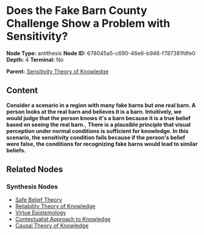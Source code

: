 # Does the Fake Barn County Challenge Show a Problem with Sensitivity?

**Node Type:** antithesis
**Node ID:** 678045a5-c690-46e6-b946-f787381fdfe0
**Depth:** 4
**Terminal:** No

**Parent:** [Sensitivity Theory of Knowledge](sensitivity-theory-of-knowledge-synthesis-8d81417a-affd-4466-b0d9-ffe878bef2b1.md)

## Content

**Consider a scenario in a region with many fake barns but one real barn. A person looks at the real barn and believes it is a barn. Intuitively, we would judge that the person knows it's a barn because it is a true belief based on seeing the real barn.**, **There is a plausible principle that visual perception under normal conditions is sufficient for knowledge. In this scenario, the sensitivity condition fails because if the person's belief were false, the conditions for recognizing fake barns would lead to similar beliefs.**

## Related Nodes

### Synthesis Nodes

- [Safe Belief Theory](safe-belief-theory-synthesis-081edfcc-6711-4b00-b075-e005912cd16c.md)
- [Reliability Theory of Knowledge](reliability-theory-of-knowledge-synthesis-47aa5980-887b-44b7-8cb9-7fe5ad4ddf71.md)
- [Virtue Epistemology](virtue-epistemology-synthesis-9e148f37-633f-4b53-aaaf-eb6a76fc8578.md)
- [Contextualist Approach to Knowledge](contextualist-approach-to-knowledge-synthesis-c6dd3305-fc93-4f3f-b9e5-e88df3a2ad51.md)
- [Causal Theory of Knowledge](causal-theory-of-knowledge-synthesis-69f3571d-939c-412b-a607-f61d6409346f.md)
